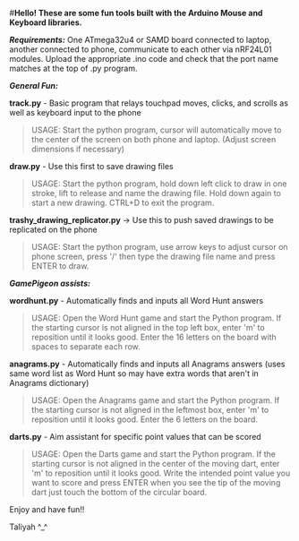 #**Hello! These are some fun tools built with the Arduino Mouse and Keyboard libraries.**

***Requirements:***
One ATmega32u4 or SAMD board connected to laptop, another connected to phone, communicate to each other via nRF24L01 modules.
Upload the appropriate .ino code and check that the port name matches at the top of .py program.

***General Fun:***

**track.py** - Basic program that relays touchpad moves, clicks, and scrolls as well as keyboard input to the phone
> USAGE: Start the python program, cursor will automatically move to the center of the screen on both phone and laptop. (Adjust screen dimensions if necessary)

**draw.py** - Use this first to save drawing files
> USAGE: Start the python program, hold down left click to draw in one stroke, lift to release and name the drawing file. Hold down again to start a new drawing. CTRL+D to exit the program.

**trashy_drawing_replicator.py** -> Use this to push saved drawings to be replicated on the phone
> USAGE: Start the python program, use arrow keys to adjust cursor on phone screen, press '/' then type the drawing file name and press ENTER to draw.

***GamePigeon assists:***

**wordhunt.py** - Automatically finds and inputs all Word Hunt answers
> USAGE: Open the Word Hunt game and start the Python program. If the starting cursor is not aligned in the top left box, enter 'm' to reposition until it looks good. Enter the 16 letters on the board with spaces to separate each row.

**anagrams.py** - Automatically finds and inputs all Anagrams answers (uses same word list as Word Hunt so may have extra words that aren't in Anagrams dictionary)
> USAGE: Open the Anagrams game and start the Python program. If the starting cursor is not aligned in the leftmost box, enter 'm' to reposition until it looks good. Enter the 6 letters on the board.

**darts.py** - Aim assistant for specific point values that can be scored
> USAGE: Open the Darts game and start the Python program. If the starting cursor is not aligned in the center of the moving dart, enter 'm' to reposition until it looks good. Write the intended point value you want to score and press ENTER when you see the tip of the moving dart just touch the bottom of the circular board.

Enjoy and have fun!!

Taliyah ^_^
